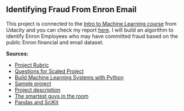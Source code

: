 Identifying Fraud From Enron Email
--------------------------


This project is  connected to the <a href="https://udacity.com/course/ud120-nd">Intro to Machine Learning course</a> from Udacity and you can check my report <a href="http://nbviewer.ipython.org/github/ucaiado/IdentifyingFraud/blob/master/report_revision1.ipynb" target="_blank">here</a>. I will build an algorithm to identify Enron Employees who may have committed fraud based on the public Enron financial and email dataset.


<b>Sources:</b>

- [Project Rubric](https://docs.google.com/document/d/17-JwNQH1aRxtqMkJ6zpCL_68kh5F6uSbDXcJS26vZWY/pub)
- [Questions for Scaled Project](https://docs.google.com/document/d/1NDgi1PrNJP7WTbfSUuRUnz8yzs5nGVTSzpO7oeNTEWA/edit)
- [Build Machine Learning Systems with Python](http://www.amazon.com/Building-Machine-Learning-Systems-Python-ebook/dp/B00E7NC9D2)
- [Sample project](https://docs.google.com/document/d/1wCkOFWtGqOV7ira09NoZA7Otuf8SoUG2GuJUWmFbaQk/pub)
- [Project description](https://docs.google.com/document/d/10GYepNkDj-Kc_Sf6to3WX_q_SdymPOBJf3H-pq7a62g/pub)
- [The smartest guys in the room](https://www.youtube.com/watch?v=pRWXW87YrlM)
- [Pandas and SciKit](http://www.markhneedham.com/blog/2013/11/09/python-making-scikit-learn-and-pandas-play-nice/)